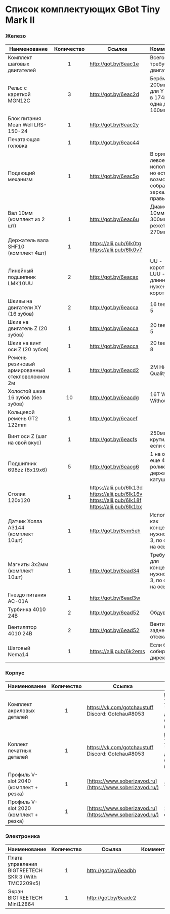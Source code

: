 # Список комплектующих GBot Tiny Mark II

### Железо

| Наименование                                    | Количество | Ссылка                                                       | Комментарий                                                  |
| ----------------------------------------------- | :--------: | ------------------------------------------------------------ | ------------------------------------------------------------ |
| Комплект шаговых двигателей                     |     1      | http://got.by/6eac1e                                         | Всего требуется 4 двигателя                                  |
| Рельс с кареткой MGN12C                         |     3      | http://got.by/6eac2d                                         | Берём 200мм; Две для Y режутся в 174мм, одна для X 160мм     |
| Блок питания Mean Well LRS-150-24               |     1      | http://got.by/6eac2y                                         |                                                              |
| Печатающая головка                              |     1      | http://got.by/6eac44                                         |                                                              |
| Подающий механизм                               |     1      | http://got.by/6eac5o                                         | В оригинале левое исполнение, но есть возможность собрать зеркально (с правым) |
| Вал 10мм (комплект из 2 шт)                     |     1      | http://got.by/6eac6u                                         | Диаметр 10мм длина 300мм, режется в 270мм                    |
| Держатель вала SHF10 (комплект 4шт)             |     1      | https://alii.pub/6lk0tg<br />https://alii.pub/6lk0v7         |                                                              |
| Линейный подшипник LMK10UU                      |     2      | http://got.by/6eacax                                         | UU - короткий, LUU - длинный; нам нужен короткий             |
| Шкивы на двигатели XY (16 зубов)                |     2      | http://got.by/6eacca                                         | 16 teeth bore 5                                              |
| Шкив на двигатель Z (20 зубов)                  |     1      | http://got.by/6eacca                                         | 20 teeth bore 5                                              |
| Шкив на винт оси Z (20 зубов)                   |     1      | http://got.by/6eacca                                         | 20 teeth bore 8                                              |
| Ремень резиновый армированный стекловолокном 2м |     1      | http://got.by/6eacd2                                         | 2M High Quality 6mm                                          |
| Холостой шкив 16 зубов (без зубов)              |     10     | http://got.by/6eacdg                                         | 16T W6 B3 Without T                                          |
| Кольцевой ремень GT2 122mm                      |     1      | http://got.by/6eacef                                         |                                                              |
| Винт оси Z (шаг на свой вкус)                   |     1      | http://got.by/6eacfs                                         | 250мм без крутилки, 300 если с ней                           |
| Подшипник 698zz (8x19x6)                        |     5      | http://got.by/6eacg6                                         | 1 на ось Z, еще 4 на ролики держателя катушки                |
| Столик 120х120                                  |     1      | https://alii.pub/6lk13d<br />https://alii.pub/6lk16v<br />https://alii.pub/6lk18f<br />https://alii.pub/6lk1bx |                                                              |
| Датчик Холла A3144 (комплект 10шт)              |     1      | http://got.by/6em5eh                                         | Используются как концевики; нужно только 3, по одному на ось |
| Магниты 3x2мм (комплект 10шт)                   |     1      | http://got.by/6ead34                                         | Требуются для концевиков; нужно только 3, по одному на ось   |
| Гнездо питания AC-01A                           |     1      | http://got.by/6ead3w                                         |                                                              |
| Турбинка 4010 24В                               |     2      | http://got.by/6ead52                                         | Обдув модели                                                 |
| Вентилятор 4010 24В                             |     2      | http://got.by/6ead52                                         | Вентиляция заднего отсека                                    |
| Шаговый Nema14                                  |     1      | https://alii.pub/6k2ems                                      | Если будете собирать на директе                              |



### Корпус

| Наименование                           | Количество | Ссылка                                                    | Комментарий                                                  |
| -------------------------------------- | :--------: | --------------------------------------------------------- | ------------------------------------------------------------ |
| Комплект акриловых деталей             |     1      | https://vk.com/gotchaustuff<br />Discord: Gotchau#8053    | https://github.com/gotchau/GBot-Tiny-Mark-II/tree/main/CAD/DXF<br />* В папке могут быть не все детали, на всякий случай сверяйтесь с актуальной версией STEP сборки |
| Коплект печатных деталей               |     1      | https://vk.com/gotchaustuff<br />Discord: Gotchau#8053    | https://github.com/gotchau/GBot-Tiny-Mark-II/tree/main/CAD/STL<br />* В папке могут быть не все детали, на всякий случай сверяйтесь с актуальной версией STEP сборки |
| Профиль V-slot 2040 (комплект + резка) |     1      | [https://www.soberizavod.ru](https://www.soberizavod.ru/) | 270мм х4                                                     |
| Профиль V-slot 2020 (комплект + резка) |     1      | [https://www.soberizavod.ru](https://www.soberizavod.ru/) | 155мм х1; опционален, можно собрать без него                 |



### Электроника

| Наименование                                         | Количество | Ссылка               | Комментарий |
| :--------------------------------------------------- | :--------: | -------------------- | ----------- |
| Плата управления BIGTREETECH  SKR 3 (With TMC2209x5) |     1      | http://got.by/6eadbh |             |
| Экран BIGTREETECH  Mini12864                         |     1      | http://got.by/6eadc2 |             |

